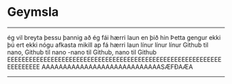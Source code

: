# Geymsla
-------------------------------------------------------------------------------------------
ég vil breyta þessu þannig að ég fái hærri laun en þið hin
Þetta gengur ekki þú ert ekki nógu afkasta mikill ap fá hærri laun
línur línur línur
Github til nano, Github til nano
-nano til Github, nano til Github
EEEEEEEEEEEEEEEEEEEEEEEEEEEEEEEEEEEEEEEEEEEEEEEEEEEEEEEEEEEEEEEEEEEE
AAAAAAAAAAAAAAAAAAAAAAAAAAAASÆFÐAÆA












-------------------------------------------------------------------------------------------

